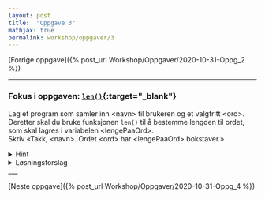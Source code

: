 ```yaml
---
layout: post
title:  "Oppgave 3"
mathjax: true
permalink: workshop/oppgaver/3
---
```

[Forrige oppgave]({% post_url Workshop/Oppgaver/2020-10-31-Oppg_2  %})

___
### Fokus i oppgaven: [``len()``](https://www.w3schools.com/python/ref_func_len.asp){:target="_blank"}
Lag et program som samler inn \<navn\> til brukeren og et valgfritt \<ord\>. Deretter skal du bruke funksjonen ``len()`` til å bestemme lengden til ordet, som skal lagres i variabelen \<lengePaaOrd\>. \
Skriv «Takk, \<navn\>. Ordet \<ord\> har \<lengePaaOrd\> bokstaver.»

<details>

<summary>Hint</summary>
<p>
For å kombinere to ulike datatyper, som 'string' og 'float' i print-funksjonen, kan man skrive 'f' før anførselstegnene og skrive variablene som skal med i krøllparentes { } der du vil ha de i tekststrengen.
</p>

</details>

<details>
<summary>Løsningsforslag</summary>
<p>
{% highlight python linenos %}

navn = input("Hva heter du? \n")
ord = input("Skriv inn et valgfritt ord: \n")
lengePaaOrd = len(ord)

print(f"Takk, {navn}. Ordet {ord} har {lengePaaOrd} bokstaver.")
{% endhighlight %}
</p>
</details>
___

[Neste oppgave]({% post_url Workshop/Oppgaver/2020-10-31-Oppg_4 %})